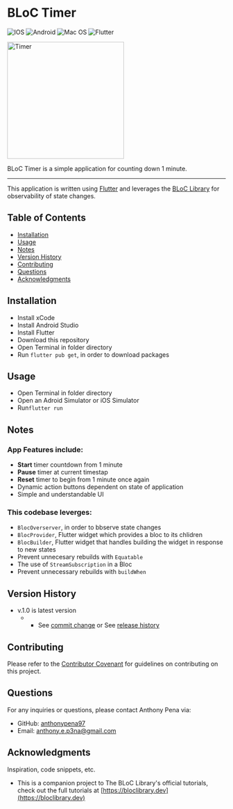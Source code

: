 # BLoC Timer

![IOS](https://img.shields.io/badge/iOS-000000?style=for-the-badge&logo=ios&logoColor=white) 
![Android](https://img.shields.io/badge/Android-3DDC84?style=for-the-badge&logo=android&logoColor=white) 
![Mac OS](https://img.shields.io/badge/mac%20os-000000?style=for-the-badge&logo=macos&logoColor=F0F0F0)
![Flutter](https://img.shields.io/badge/Flutter-%2302569B.svg?style=for-the-badge&logo=Flutter&logoColor=white)

<img width="269" alt="Timer" src="https://user-images.githubusercontent.com/79285555/179053360-c5b3f461-3ad8-4866-9e46-a17298e13526.gif">

BLoC Timer is a simple application for counting down 1 minute.

<hr>

This application is written using [Flutter](https://flutter.dev/) and leverages the [BLoC Library](https://bloclibrary.dev/#/) for observability of state changes.

## Table of Contents

- [Installation](#installation)
- [Usage](#usage)
- [Notes](#notes)
- [Version History](#version)
- [Contributing](#contributing)
- [Questions](#questions)
- [Acknowledgments](#acknowledgments)


## Installation

- Install xCode
- Install Android Studio
- Install Flutter
- Download this repository
- Open Terminal in folder directory
- Run `flutter pub get`, in order to download packages

## Usage

- Open Terminal in folder directory
- Open an Adroid Simulator or iOS Simulator
- Run`flutter run`

## Notes

### App Features include:
* **Start** timer countdown from 1 minute
* **Pause** timer at current timestap
* **Reset** timer to begin from 1 minute once again
* Dynamic action buttons dependent on state of application
* Simple and understandable UI

### This codebase leverges:
* `BlocOverserver`, in order to bbserve state changes
* `BlocProvider`, Flutter widget which provides a bloc to its chlidren
* `BlocBuilder`, Flutter widget that handles building the widget in response to new states
* Prevent unnecesary rebuilds with `Equatable`
* The use of `StreamSubscription` in a Bloc
* Prevent unnecessary rebuilds with `buildWhen`


## Version History

- v.1.0 is latest version
  - - See [commit change](https://github.com/anthonypena97/bloc-timer/commits/main) or See [release history](https://github.com/anthonypena97/bloc-timer/releases)

## Contributing

Please refer to the [Contributor Covenant](https://www.contributor-covenant.org/) for guidelines on contributing on this project.

## Questions

For any inquiries or questions, please contact Anthony Pena via:

- GitHub: [anthonypena97](https://github.com/anthonypena97)
- Email: <anthony.e.p3na@gmail.com>

## Acknowledgments

Inspiration, code snippets, etc.
- This is a companion project to The BLoC Library's official tutorials, check out the full tutorials at [https://bloclibrary.dev](https://bloclibrary.dev)
